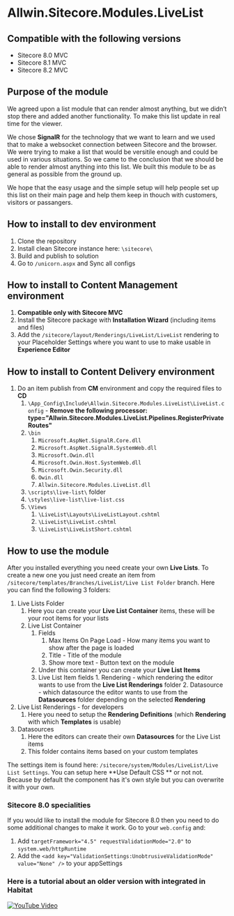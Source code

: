 # Allwin.Sitecore.Modules.LiveList

## Compatible with the following versions

 - Sitecore 8.0 MVC
 - Sitecore 8.1 MVC
 - Sitecore 8.2 MVC

## Purpose of the module

We agreed upon a list module that can render almost anything, but we didn’t stop there and  added another functionality. To make this list update in real time for the viewer. 

We chose **SignalR** for the technology that we want to learn and we used  that to make a websocket connection between Sitecore and the browser.  We were trying to make a list that would be versitile enough and could be used in various situations. So we came to the conclusion that we should be able to render almost anything into this list. We built this module to be as general as possible from the ground up. 

We hope that the easy usage and the simple setup will help people set up this list on their main page and help them keep in thouch with customers, visitors or passangers.

## How to install to dev environment

 1. Clone the repository
 2. Install clean Sitecore instance here: `\sitecore\`
 3. Build and publish to solution
 4. Go to `/unicorn.aspx` and Sync all configs

## How to install to Content Management environment

 1. **Compatible only with Sitecore MVC**
 2. Install the Sitecore package with **Installation Wizard** (including items and files)
 3. Add the `/sitecore/layout/Renderings/LiveList/LiveList` rendering to your Placeholder Settings where you want to use to make usable in **Experience Editor**

## How to install to Content Delivery environment

 1. Do an item publish from **CM** environment and copy the required files to **CD**
	 1. `\App_Config\Include\Allwin.Sitecore.Modules.LiveList\LiveList.config` - **Remove the following  processor: type="Allwin.Sitecore.Modules.LiveList.Pipelines.RegisterPrivateRoutes"**
	 2.  `\bin`
		 1. `Microsoft.AspNet.SignalR.Core.dll`
		 2. `Microsoft.AspNet.SignalR.SystemWeb.dll`
		 3. `Microsoft.Owin.dll`
		 4. `Microsoft.Owin.Host.SystemWeb.dll`
		 5. `Microsoft.Owin.Security.dll`
		 6. `Owin.dll`
		 7. `Allwin.Sitecore.Modules.LiveList.dll`
	 3. `\scripts\live-list\` folder
	 4. `\styles\live-list\live-list.css`
	 5. `\Views`
		 1. `\LiveList\Layouts\LiveListLayout.cshtml`
		 2. `\LiveList\LiveList.cshtml`
		 3. `\LiveList\LiveListShort.cshtml`

## How to use the module

After you installed everything you need create your own **Live Lists**. To create a new one you just need create an item from `/sitecore/templates/Branches/LiveList/Live List Folder` branch. Here you can find the following 3 folders:

 1. Live Lists Folder
	 1. Here you can create your **Live List Container** items, these will be your root items for your lists
	 2. Live List Container
		 1. Fields
			 1. Max Items On Page Load - How many items you want to show after the page is loaded
			 2. Title - Title of the module
			 3. Show more text - Button text on the module
		 2. Under this container you can create your **Live List Items**
		 3. Live List Item fields
				 1. Rendering - which rendering the editor wants to use from the **Live List Renderings** folder
				 2. Datasource - which datasource the editor wants to use from the **Datasources** folder depending on the selected **Rendering**
 2. Live List Renderings - for developers
	 1. Here you need to setup the **Rendering Definitions** (which **Rendering** with which **Templates** is usable)
 3. Datasources
	 1. Here the editors can create their own **Datasources** for the Live List items
	 2. This folder contains items based on your custom templates

The settings item is found here: `/sitecore/system/Modules/LiveList/Live List Settings`. You can setup here **Use Default CSS ** or not not. Because by default the component has it's own style but you can overwrite it with your own.

### Sitecore 8.0 specialities

If you would like to install the module for Sitecore 8.0 then you need to do some additional changes to make it work. Go to your `web.config` and:

 1. Add `targetFramework="4.5" requestValidationMode="2.0"` to `system.web/httpRuntime`
 2. Add the `<add key="ValidationSettings:UnobtrusiveValidationMode" value="None" />` to your appSettings
 

### Here is a tutorial about an older version with integrated in Habitat
[![YouTube Video](https://img.youtube.com/vi/AZje4ROX4dc/0.jpg)](https://www.youtube.com/watch?v=AZje4ROX4dc)